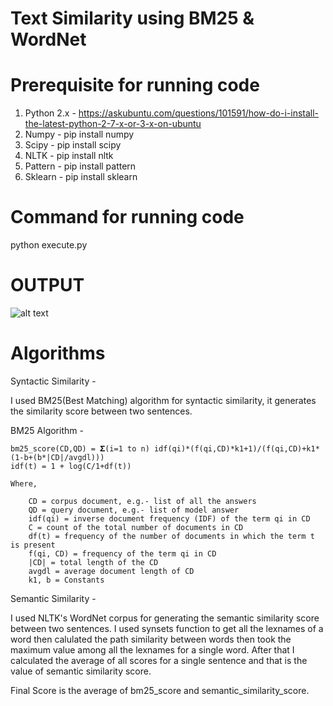 # Text Similarity using BM25 & WordNet

# Prerequisite for running code

1) Python 2.x - https://askubuntu.com/questions/101591/how-do-i-install-the-latest-python-2-7-x-or-3-x-on-ubuntu
2) Numpy - pip install numpy
3) Scipy - pip install scipy
4) NLTK - pip install nltk
5) Pattern - pip install pattern
6) Sklearn - pip install sklearn

# Command for running code

python execute.py

# OUTPUT

![alt text](https://github.com/shubham16394/WeCP_Task/blob/master/output.JPG)

# Algorithms

Syntactic Similarity -

I used BM25(Best Matching) algorithm for syntactic similarity, it generates the similarity score between two sentences.

BM25 Algorithm - 
  
    bm25_score(CD,QD) = 𝚺(i=1 to n) idf(qi)*(f(qi,CD)*k1+1)/(f(qi,CD)+k1*(1-b+(b*|CD|/avgdl)))
    idf(t) = 1 + log(C/1+df(t))
    
    Where,
    
        CD = corpus document, e.g.- list of all the answers
        QD = query document, e.g.- list of model answer
        idf(qi) = inverse document frequency (IDF) of the term qi in CD
        C = count of the total number of documents in CD
        df(t) = frequency of the number of documents in which the term t is present
        f(qi, CD) = frequency of the term qi in CD
        |CD| = total length of the CD
        avgdl = average document length of CD
        k1, b = Constants
        
Semantic Similarity - 

I used NLTK's WordNet corpus for generating the semantic similarity score between two sentences. I used synsets function to get all the lexnames of a word then calulated the path similarity between words then took the maximum value among all the lexnames for a single word. After that I calculated the average of all scores for a single sentence and that is the value of semantic similarity score. 

Final Score is the average of bm25_score and semantic_similarity_score.







